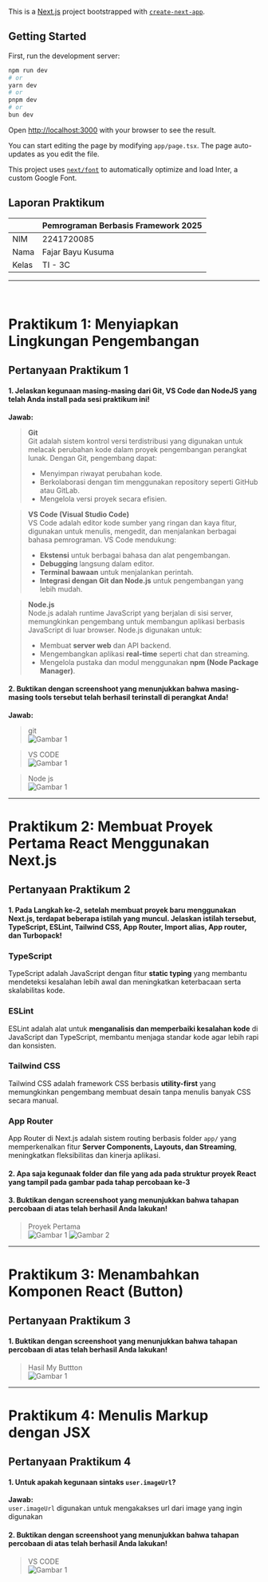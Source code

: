 This is a [Next.js](https://nextjs.org/) project bootstrapped with [`create-next-app`](https://github.com/vercel/next.js/tree/canary/packages/create-next-app).

## Getting Started

First, run the development server:

```bash
npm run dev
# or
yarn dev
# or
pnpm dev
# or
bun dev
```

Open [http://localhost:3000](http://localhost:3000) with your browser to see the result.

You can start editing the page by modifying `app/page.tsx`. The page auto-updates as you edit the file.

This project uses [`next/font`](https://nextjs.org/docs/basic-features/font-optimization) to automatically optimize and load Inter, a custom Google Font.

## Laporan Praktikum


|       | Pemrograman Berbasis Framework 2025 |
| ----- | ----------------------------------- |
| NIM   | 2241720085                          |
| Nama  | Fajar Bayu Kusuma                   |
| Kelas | TI - 3C                             |
---
<br>

# Praktikum 1: Menyiapkan Lingkungan Pengembangan

## Pertanyaan Praktikum 1

#### 1. Jelaskan kegunaan masing-masing dari Git, VS Code dan NodeJS yang telah Anda install pada sesi praktikum ini!
**Jawab:**
> **Git**  
> Git adalah sistem kontrol versi terdistribusi yang digunakan untuk melacak perubahan kode dalam proyek pengembangan perangkat lunak. Dengan Git, pengembang dapat:  
> - Menyimpan riwayat perubahan kode.  
> - Berkolaborasi dengan tim menggunakan repository seperti GitHub atau GitLab.  
> - Mengelola versi proyek secara efisien.  

> **VS Code (Visual Studio Code)**  
> VS Code adalah editor kode sumber yang ringan dan kaya fitur, digunakan untuk menulis, mengedit, dan menjalankan berbagai bahasa pemrograman. VS Code mendukung:  
> - **Ekstensi** untuk berbagai bahasa dan alat pengembangan.  
> - **Debugging** langsung dalam editor.  
> - **Terminal bawaan** untuk menjalankan perintah.  
> - **Integrasi dengan Git dan Node.js** untuk pengembangan yang lebih mudah.  

> **Node.js**  
> Node.js adalah runtime JavaScript yang berjalan di sisi server, memungkinkan pengembang untuk membangun aplikasi berbasis JavaScript di luar browser. Node.js digunakan untuk:  
> - Membuat **server web** dan API backend.  
> - Mengembangkan aplikasi **real-time** seperti chat dan streaming.  
> - Mengelola pustaka dan modul menggunakan **npm (Node Package Manager)**.  

> 

#### 2. Buktikan dengan screenshoot yang menunjukkan bahwa masing-masing tools tersebut telah berhasil terinstall di perangkat Anda!
**Jawab:**
> git </br>
![Gambar 1](img/git.png)

>VS CODE </br>
![Gambar 1](img/vscode.png)

> Node js</br>
![Gambar 1](img/npm,%20react.png)

---

# Praktikum 2: Membuat Proyek Pertama React Menggunakan Next.js

## Pertanyaan Praktikum 2

#### 1. Pada Langkah ke-2, setelah membuat proyek baru menggunakan Next.js, terdapat beberapa istilah yang muncul. Jelaskan istilah tersebut, TypeScript, ESLint, Tailwind CSS, App Router, Import alias, App router, dan Turbopack!


### TypeScript  
TypeScript adalah JavaScript dengan fitur **static typing** yang membantu mendeteksi kesalahan lebih awal dan meningkatkan keterbacaan serta skalabilitas kode.  

### ESLint  
ESLint adalah alat untuk **menganalisis dan memperbaiki kesalahan kode** di JavaScript dan TypeScript, membantu menjaga standar kode agar lebih rapi dan konsisten.  

### Tailwind CSS  
Tailwind CSS adalah framework CSS berbasis **utility-first** yang memungkinkan pengembang membuat desain tanpa menulis banyak CSS secara manual.  

### App Router  
App Router di Next.js adalah sistem routing berbasis folder `app/` yang memperkenalkan fitur **Server Components, Layouts, dan Streaming**, meningkatkan fleksibilitas dan kinerja aplikasi.  



#### 2. Apa saja kegunaak folder dan file yang ada pada struktur proyek React yang tampil pada gambar pada tahap percobaan ke-3

#### 3. Buktikan dengan screenshoot yang menunjukkan bahwa tahapan percobaan di atas telah berhasil Anda lakukan!
>Proyek Pertama </br>
![Gambar 1](img/First%20Project.png)
![Gambar 2](img/hasil%201.png)
---

# Praktikum 3: Menambahkan Komponen React (Button)
## Pertanyaan Praktikum 3

#### 1. Buktikan dengan screenshoot yang menunjukkan bahwa tahapan percobaan di atas telah berhasil Anda lakukan!
>Hasil My Buttton </br>
![Gambar 1](img/my%20button.png)
---

# Praktikum 4: Menulis Markup dengan JSX
## Pertanyaan Praktikum 4

#### 1. Untuk apakah kegunaan sintaks `user.imageUrl`?
**Jawab:** <br>
`user.imageUrl` digunakan untuk mengakakses url dari image yang ingin digunakan
#### 2. Buktikan dengan screenshoot yang menunjukkan bahwa tahapan percobaan di atas telah berhasil Anda lakukan!
>VS CODE </br>
![Gambar 1](img/final%20result.png)
